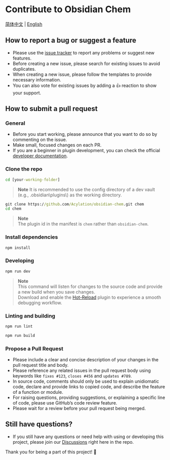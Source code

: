 # Contribute to Obsidian Chem

[简体中文](CONTRIBUTING-ZH.md) | [English](CONTRIBUTING.md)

## How to report a bug or suggest a feature

- Please use the [issue tracker](https://github.com/Acylation/obsidian-chem/issues) to report any problems or suggest new features.
- Before creating a new issue, please search for existing issues to avoid duplicates.
- When creating a new issue, please follow the templates to provide necessary information.
- You can also vote for existing issues by adding a 👍 reaction to show your support.

## How to submit a pull request

### General

- Before you start working, please announce that you want to do so by commenting on the issue.
- Make small, focused changes on each PR.
- If you are a beginner in plugin development, you can check the official [developer documentation](https://docs.obsidian.md/Plugins/Getting+started/Build+a+plugin).

### Clone the repo

```cmd
cd [your-working-folder]
```

> **Note**
> It is recommended to use the config directory of a dev vault (e.g., .obsidian\plugins\\) as the working directory.

```cmd
git clone https://github.com/Acylation/obsidian-chem.git chem
cd chem
```

> **Note**  
> The plugin id in the manifest is `chem` rather than `obsidian-chem`.  

### Install dependencies

```cmd
npm install
```

### Developing

```cmd
npm run dev
```

> **Note**  
> This command will listen for changes to the source code and provide a new build when you save changes.  
> Download and enable the [Hot-Reload](https://github.com/pjeby/hot-reload) plugin to experience a smooth debugging workflow.  

### Linting and building

```cmd
npm run lint
```

```cmd
npm run build
```

### Propose a Pull Request

- Please include a clear and concise description of your changes in the pull request title and body.
- Please reference any related issues in the pull request body using keywords like `fixes #123`, `closes #456` and `updates #789`.
- In source code, comments should only be used to explain unidiomatic code, declare and provide links to copied code, and describe the feature of a function or module.
- For raising questions, providing suggestions, or explaining a specific line of code, please use GitHub’s code review feature.
- Please wait for a review before your pull request being merged.

## Still have questions?

- If you still have any questions or need help with using or developing this project, please join our [Discussions](https://github.com/Acylation/obsidian-chem/discussions) right here in the repo.

Thank you for being a part of this project! 🙌
